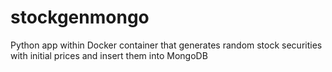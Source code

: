 # stockgenmongo
Python app within Docker container that generates random stock securities with initial prices and insert them into MongoDB
